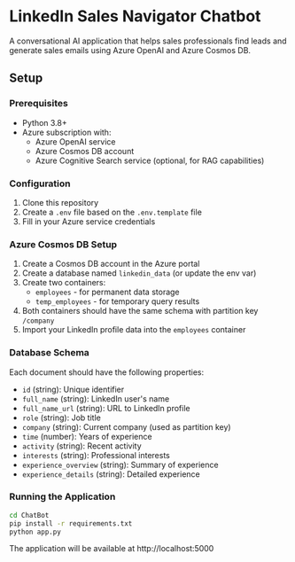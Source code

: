 # LinkedIn Sales Navigator Chatbot

A conversational AI application that helps sales professionals find leads and generate sales emails using Azure OpenAI and Azure Cosmos DB.

## Setup

### Prerequisites
- Python 3.8+
- Azure subscription with:
  - Azure OpenAI service
  - Azure Cosmos DB account
  - Azure Cognitive Search service (optional, for RAG capabilities)

### Configuration
1. Clone this repository
2. Create a `.env` file based on the `.env.template` file
3. Fill in your Azure service credentials

### Azure Cosmos DB Setup
1. Create a Cosmos DB account in the Azure portal
2. Create a database named `linkedin_data` (or update the env var)
3. Create two containers:
   - `employees` - for permanent data storage
   - `temp_employees` - for temporary query results
4. Both containers should have the same schema with partition key `/company`
5. Import your LinkedIn profile data into the `employees` container

### Database Schema
Each document should have the following properties:
- `id` (string): Unique identifier
- `full_name` (string): LinkedIn user's name
- `full_name_url` (string): URL to LinkedIn profile
- `role` (string): Job title
- `company` (string): Current company (used as partition key)
- `time` (number): Years of experience
- `activity` (string): Recent activity
- `interests` (string): Professional interests
- `experience_overview` (string): Summary of experience
- `experience_details` (string): Detailed experience

### Running the Application
```bash
cd ChatBot
pip install -r requirements.txt
python app.py
```

The application will be available at http://localhost:5000
